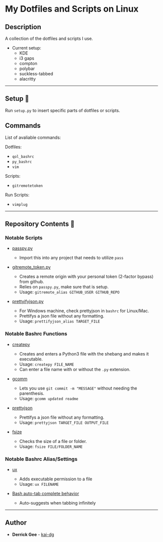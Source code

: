 # My Dotfiles and Scripts on Linux

## Description

A collection of the dotfiles and scripts I use.

* Current setup:
    - KDE
    - i3 gaps
    - compton
    - polybar
    - suckless-tabbed
    - alacritty

---

## Setup :wrench:

Run `setup.py` to insert specific parts of dotfiles or scripts.

## Commands

List of avaliable commands:

Dotfiles:
  * `qol_bashrc`
  * `py_bashrc`
  * `vim`

Scripts:
  * `gitremotetoken`

Run Scripts:
  * `vimplug`

---

## Repository Contents :file_folder:

### Notable Scripts

* [passpy.py](./scripts/passpy.py)
  * Import this into any project that needs to utilize `pass`

* [gitremote_token.py](./scripts/gitremote_token.py)
  * Creates a remote origin with your personal token (2-factor bypass) from github.
  * Relies on `passpy.py`, make sure that is setup.
  * Usage: `gitremote_alias GITHUB_USER GITHUB_REPO`
  
* [prettyifyjson.py](./scripts/prettyifyjson.py)
  * For Windows machine, check prettyjson in `bashrc` for Linux/Mac.
  * Prettifys a json file without any formatting.
  * Usage: `prettifyjson_alias TARGET_FILE`

### Notable Bashrc Functions

* [createpy](./bashrc#L24)
  * Creates and enters a Python3 file with the shebang and makes it executable.
  * Usage: `createpy FILE_NAME`
  * Can enter a file name with or without the `.py` extension.

* [gcomm](./bashrc#L11)
  * Lets you use `git commit -m "MESSAGE"` without needing the parenthesis.
  * Usage: `gcomm updated readme`

* [prettyjson](./bashrc#L46)
  * Prettifys a json file without any formatting.
  * Usage: `prettyjson TARGET_FILE OUTPUT_FILE`
  
* [fsize](./bashrc#L18)
  * Checks the size of a file or folder.
  * Usage: `fsize FILE/FOLDER_NAME`

### Notable Bashrc Alias/Settings

* [ux](./bashrc#83)
  * Adds executable permission to a file
  * Usage: `ux FILENAME`
  
* [Bash auto-tab complete behavior](./bashrc#L91)
  * Auto-suggests when tabbing infinitely
---

## Author
* **Derrick Gee** - [kai-dg](https://github.com/kai-dg)
